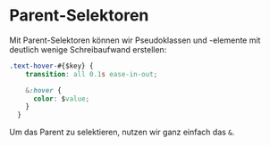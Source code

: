 # Parent-Selektoren

Mit Parent-Selektoren können wir Pseudoklassen und -elemente mit deutlich wenige Schreibaufwand erstellen:

````CSS
.text-hover-#{$key} {
    transition: all 0.1s ease-in-out;

    &:hover {
      color: $value;
    }
  }
````

Um das Parent zu selektieren, nutzen wir ganz einfach das `&`. 